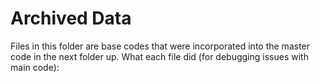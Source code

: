 # Archived Data
Files in this folder are base codes that were incorporated into the master code in the next folder up. What each file did (for debugging issues with main code):

